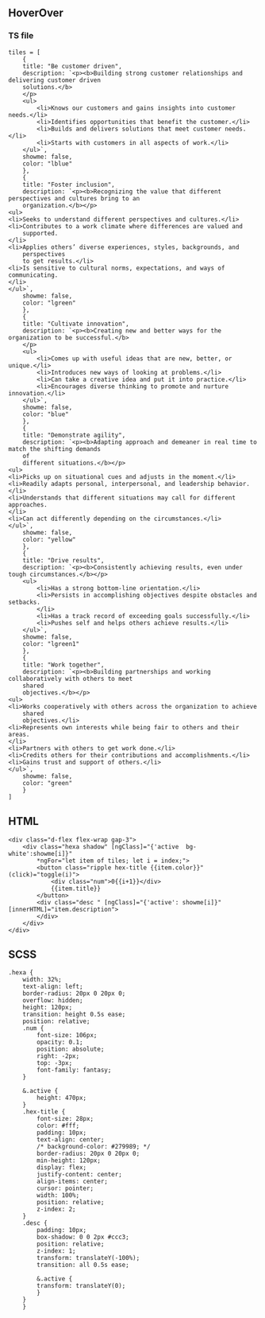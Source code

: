 ## HoverOver

### TS file
    tiles = [
        {
        title: "Be customer driven",
        description: `<p><b>Building strong customer relationships and delivering customer driven
        solutions.</b>
        </p>
        <ul>
            <li>Knows our customers and gains insights into customer needs.</li>
            <li>Identifies opportunities that benefit the customer.</li>
            <li>Builds and delivers solutions that meet customer needs.</li>
            <li>Starts with customers in all aspects of work.</li>
        </ul>`,
        showme: false,
        color: "lblue"
        },
        {
        title: "Foster inclusion",
        description: `<p><b>Recognizing the value that different perspectives and cultures bring to an
        organization.</b></p>
    <ul>
    <li>Seeks to understand different perspectives and cultures.</li>
    <li>Contributes to a work climate where differences are valued and
        supported.
    </li>
    <li>Applies others’ diverse experiences, styles, backgrounds, and
        perspectives
        to get results.</li>
    <li>Is sensitive to cultural norms, expectations, and ways of communicating.
    </li>
    </ul>`,
        showme: false,
        color: "lgreen"
        },
        {
        title: "Cultivate innovation",
        description: `<p><b>Creating new and better ways for the organization to be successful.</b>
        </p>
        <ul>
            <li>Comes up with useful ideas that are new, better, or unique.</li>
            <li>Introduces new ways of looking at problems.</li>
            <li>Can take a creative idea and put it into practice.</li>
            <li>Encourages diverse thinking to promote and nurture innovation.</li>
        </ul>`,
        showme: false,
        color: "blue"
        },
        {
        title: "Demonstrate agility",
        description: `<p><b>Adapting approach and demeaner in real time to match the shifting demands
        of
        different situations.</b></p>
    <ul>
    <li>Picks up on situational cues and adjusts in the moment.</li>
    <li>Readily adapts personal, interpersonal, and leadership behavior.</li>
    <li>Understands that different situations may call for different approaches.
    </li>
    <li>Can act differently depending on the circumstances.</li>
    </ul>`,
        showme: false,
        color: "yellow"
        },
        {
        title: "Drive results",
        description: `<p><b>Consistently achieving results, even under tough circumstances.</b></p>
        <ul>
            <li>Has a strong bottom-line orientation.</li>
            <li>Persists in accomplishing objectives despite obstacles and setbacks.
            </li>
            <li>Has a track record of exceeding goals successfully.</li>
            <li>Pushes self and helps others achieve results.</li>
        </ul>`,
        showme: false,
        color: "lgreen1"
        },
        {
        title: "Work together",
        description: `<p><b>Building partnerships and working collaboratively with others to meet
        shared
        objectives.</b></p>
    <ul>
    <li>Works cooperatively with others across the organization to achieve
        shared
        objectives.</li>
    <li>Represents own interests while being fair to others and their areas.
    </li>
    <li>Partners with others to get work done.</li>
    <li>Credits others for their contributions and accomplishments.</li>
    <li>Gains trust and support of others.</li>
    </ul>`,
        showme: false,
        color: "green"
        }
    ]

## HTML
    <div class="d-flex flex-wrap gap-3">
        <div class="hexa shadow" [ngClass]="{'active  bg-white':showme[i]}"
            *ngFor="let item of tiles; let i = index;">
            <button class="ripple hex-title {{item.color}}" (click)="toggle(i)">
                <div class="num">0{{i+1}}</div>
                {{item.title}}
            </button>
            <div class="desc " [ngClass]="{'active': showme[i]}" [innerHTML]="item.description">
            </div>
        </div>
    </div>

## SCSS
    .hexa {
        width: 32%;
        text-align: left;
        border-radius: 20px 0 20px 0;
        overflow: hidden;
        height: 120px;
        transition: height 0.5s ease;
        position: relative;
        .num {
            font-size: 106px;
            opacity: 0.1;
            position: absolute;
            right: -2px;
            top: -3px;
            font-family: fantasy;
        }

        &.active {
            height: 470px;
        }
        .hex-title {
            font-size: 28px;
            color: #fff;
            padding: 10px;
            text-align: center;
            /* background-color: #279989; */
            border-radius: 20px 0 20px 0;
            min-height: 120px;
            display: flex;
            justify-content: center;
            align-items: center;
            cursor: pointer;
            width: 100%;
            position: relative;
            z-index: 2;
        }
        .desc {
            padding: 10px;
            box-shadow: 0 0 2px #ccc3;
            position: relative;
            z-index: 1;
            transform: translateY(-100%);
            transition: all 0.5s ease;

            &.active {
            transform: translateY(0);
            }
        }
        }